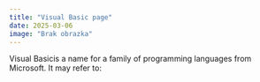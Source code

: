 ```yaml
---
title: "Visual Basic page"
date: 2025-03-06
image: "Brak obrazka"
---
```


Visual Basicis a name for a family of programming languages from Microsoft. It may refer to:
